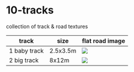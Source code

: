 # 10-tracks
collection of track &amp; road textures

| track       | size  | flat road image                                                                                      |
|-------------|-------|------------------------------------------------------------------------------------------------------|
| 1 baby track | 2.5x3.5m | ![](https://github.com/connected-autonomous-mobilty/10-tracks/blob/master/images/road_flat_karton.jpg)|
| 2 big track | 8x12m | ![](https://github.com/connected-autonomous-mobilty/10-tracks/blob/master/images/road_flat_folie.jpg)|
